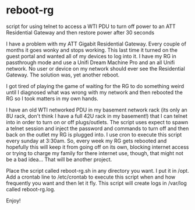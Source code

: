 # reboot-rg
script for using telnet to access a WTI PDU to turn off power to an ATT Residential Gateway and then restore power after 30 seconds

I have a problem with my ATT Gigabit Residential Gateway. Every couple of months it goes wonky and stops working. This last time it turned on the guest portal and wanted all of my devices to log into it. I have my RG in passthrough mode and use a Unifi Dream Machine Pro and an all Unifi network. No user or device on my network should ever see the Residential Gateway. The solution was, yet another reboot.

I got tired of playing the game of waiting for the RG to do something weird until I diagnosed what was wrong with my network and then rebooted the RG so I took matters in my own hands.  

I have an old WTI networked PDU in my basement network rack (its only an 8U rack, don't think I have a full 42U rack in my basement!) that I can telnet into in order to turn on or off plugs/outlets.  The script uses expect to spawn a telnet session and inject the password and commands to turn off and then back on the outlet my RG is plugged into.  I use cron to execute this script every sunday at 3:30am.  So, every week my RG gets rebooted and hopefully this will keep it from going off on its own, blocking internet access or trying to charge my family for there internet use, though, that might not be a bad idea...  That will be another project.

Place the script called reboot-rg.sh in any directory you want.  I put it in /opt.  Add a crontab line to /etc/crontab to execute this script when and how frequently you want and then let it fly. This script will create logs in /var/log called reboot-rg.log.  

Enjoy!
